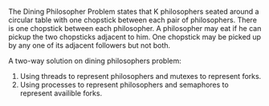 The Dining Philosopher Problem states that K philosophers seated around a circular table with one chopstick between each pair of philosophers. There is one chopstick between each philosopher. A philosopher may eat if he can pickup the two chopsticks adjacent to him. One chopstick may be picked up by any one of its adjacent followers but not both.

A two-way solution on dining philosophers problem:
1. Using threads to represent philosophers and mutexes to represent forks.
2. Using processes to represent philosophers and semaphores to represent availible forks.

